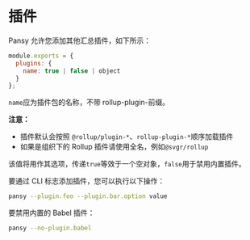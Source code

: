 # 插件

Pansy 允许您添加其他汇总插件，如下所示：

```javascript
module.exports = {
  plugins: {
    name: true | false | object
  }
};
```

`name`应为插件包的名称，不带 rollup-plugin-前缀。

**注意：**

- 插件默认会按照 `@rollup/plugin-*`、`rollup-plugin-*`顺序加载插件
- 如果是组织下的 Rollup 插件请使用全名，例如`@svgr/rollup`

该值将用作其选项，传递`true`等效于一个空对象，`false`用于禁用内置插件。

要通过 CLI 标志添加插件，您可以执行以下操作：

```bash
pansy --plugin.foo --plugin.bar.option value
```

要禁用内置的 Babel 插件：

```bash
pansy --no-plugin.babel
```
